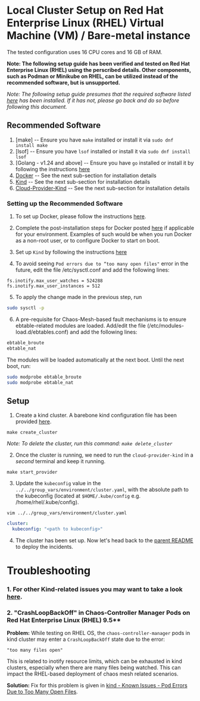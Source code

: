 # Local Cluster Setup on Red Hat Enterprise Linux (RHEL) Virtual Machine (VM) / Bare-metal instance

The tested configuration uses 16 CPU cores and 16 GB of RAM.

__Note: The following setup guide has been verified and tested on Red Hat Enterprise Linux (RHEL) using the perscribed details. Other components, such as Podman or Minikube on RHEL, can be utilized instead of the recommended software, but is unsupported.__

_Note: The following setup guide presumes that the required software listed [here](./README.md#required-software) has been installed. If it has not, please go back and do so before following this document._

## Recommended Software

1. [make] -- Ensure you have `make` installed or install it via `sudo dnf install make`
2. [lsof] -- Ensure you have `lsof` installed or install it via `sudo dnf install lsof`
3. [Golang - v1.24 and above] -- Ensure you have `go` installed or install it by following the instructions [here](https://go.dev/doc/install)
4. [Docker](https://www.docker.com/) -- See the next sub-section for installation details
5. [Kind](https://kind.sigs.k8s.io/) -- See the next sub-section for installation details
6. [Cloud-Provider-Kind](https://github.com/kubernetes-sigs/cloud-provider-kind) -- See the next sub-section for installation details

### Setting up the Recommended Software
1. To set up Docker, please follow the instructions [here](https://docs.docker.com/engine/install/rhel/).

2. Complete the post-installation steps for Docker posted [here](https://docs.docker.com/engine/install/linux-postinstall/) if applicable for your environment. Examples of such would be when you run Docker as a non-root user, or to configure Docker to start on boot.

3. Set up `Kind` by following the instructions [here](https://kind.sigs.k8s.io/docs/user/quick-start/#installing-from-release-binaries)

4. To avoid seeing `Pod errors due to “too many open files"` error in the future, edit the file /etc/sysctl.conf and add the following lines:
```
fs.inotify.max_user_watches = 524288
fs.inotify.max_user_instances = 512
```

5. To apply the change made in the previous step, run
```bash
sudo sysctl -p
```

6. A pre-requisite for Chaos-Mesh-based fault mechanisms is to ensure ebtable-related modules are loaded. Add/edit the file (/etc/modules-load.d/ebtables.conf) and add the following lines:
```bash
ebtable_broute
ebtable_nat
```
The modules will be loaded automatically at the next boot. Until the next boot, run:
```bash
sudo modprobe ebtable_broute
sudo modprobe ebtable_nat
```

## Setup

1. Create a kind cluster. A barebone kind configuration file has been provided [here](./kind-config.yaml).
```shell
make create_cluster
```
_Note: To delete the cluster, run this command: `make delete_cluster`_

2. Once the cluster is running, we need to run the `cloud-provider-kind` in a *second* terminal and keep it running.
```shell
make start_provider
```

3. Update the `kubeconfig` value in the `../../group_vars/environment/cluster.yaml`, with the absolute path to the kubeconfig (located at `$HOME/.kube/config` e.g. /home/rhel/.kube/config).
```shell
vim ../../group_vars/environment/cluster.yaml
```

```yaml
cluster:
  kubeconfig: "<path to kubeconfig>"
```

4. The cluster has been set up. Now let's head back to the [parent README](../../README.md#running-incident-scenarios---quick-start) to deploy the incidents.

# Troubleshooting
### 1. For other Kind-related issues you may want to take a look [here](https://kind.sigs.k8s.io/docs/user/known-issues/).

### 2. "CrashLoopBackOff" in Chaos-Controller Manager Pods on Red Hat Enterprise Linux (RHEL) 9.5**

**Problem:**  While testing on RHEL OS, the `chaos-controller-manager` pods in kind cluster may enter a `CrashLoopBackOff` state due to the error:
```
"too many files open"
```

This is related to inotify resource limits, which can be exhausted in kind clusters, especially when there are many files being watched. This can impact the RHEL-based deployment of chaos mesh related scenarios.

**Solution:**
Fix for this problem is given in [kind - Known Issues - Pod Errors Due to Too Many Open Files](https://kind.sigs.k8s.io/docs/user/known-issues/#pod-errors-due-to-too-many-open-files).
